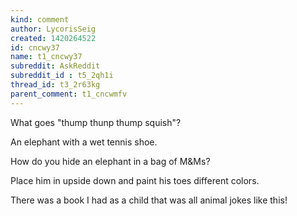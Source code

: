 ```yaml
---
kind: comment
author: LycorisSeig
created: 1420264522
id: cncwy37
name: t1_cncwy37
subreddit: AskReddit
subreddit_id : t5_2qh1i
thread_id: t3_2r63kg
parent_comment: t1_cncwmfv
---
```


What goes "thump thunp thump squish"? 

An elephant with a wet tennis shoe.

How do you hide an elephant in a bag of M&amp;Ms?

Place him in upside down and paint his toes different colors.

There was a book I had as a child that was all animal jokes like this!
